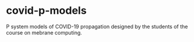 # covid-p-models
P system models of COVID-19 propagation designed by the students of the course on mebrane computing.
